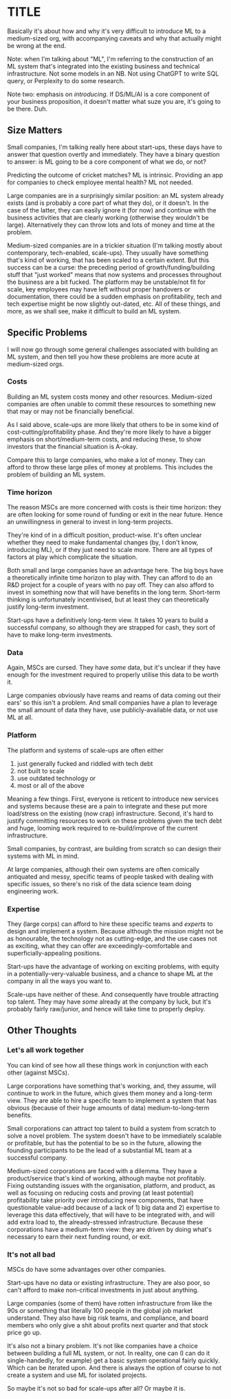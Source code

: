# TITLE

Basically it's about how and why it's very difficult to introduce ML to a medium-sized org,
with accompanying caveats and why that actually might be wrong at the end.

Note: when I'm talking about "ML",
I'm referring to the construction of an ML system that's integrated into the existing
business and technical infrastructure. Not some models in an NB. Not using ChatGPT to
write SQL query, or Perplexity to do some research.

Note two: emphasis on _introducing_. If DS/ML/AI is a core component of your business proposition,
it doesn't matter what suze you are, it's going to be there. Duh.

## Size Matters

Small companies, I'm talking really here about start-ups, these days have to answer that question overtly
and immediately. They have a binary question to answer:
is ML going to be a core component of what we do, or not?

Predicting the outcome of cricket matches? ML is intrinsic.
Providing an app for companies to check employee mental health? ML not needed.

Large companies are in a surprisingly similar position: an ML system already exists
(and is probably a core part of what they do), or it doesn't. In the case of
the latter, they can easily ignore it (for now) and continue with the business
activities that are clearly working (otherwise they wouldn't be large).
Alternatively they can throw lots and lots of money and time at the problem.

Medium-sized companies are in a trickier situation (I'm talking mostly about
contemporary, tech-enabled, scale-ups). They usually have something that's kind of
working, that has been scaled to a certain extent. But this success can be a curse:
the preceding period of growth/funding/building stuff that "just worked" means that
now systems and processes throughout the business are a bit fucked. The platform may
be unstable/not fit for scale, key employees may have left without proper handovers
or documentation, there could be a sudden emphasis on profitability, tech and 
tech expertise might be now slightly out-dated, etc. All of these things, and more,
as we shall see, make it difficult to build an ML system.

## Specific Problems

I will now go through some general challenges associated with building an ML system,
and then tell you how these problems are more acute at medium-sized orgs.

### Costs

Building an ML system costs money and other resources. Medium-sized companies
are often unable to commit these resources to something new that may or may not
be financially beneficial.

As I said above, scale-ups are more likely that others to be in some kind of
cost-cutting/profitability phase. And they're more likely to have a bigger emphasis
on short/medium-term costs, and reducing these, to show investors that
the financial situation is A-okay.

Compare this to large companies, who make a lot of money. They can afford to throw
these large piles of money at problems. This includes the problem of building an ML system.

### Time horizon

The reason MSCs are more concerned with costs is their time horizon: they are often looking for some
round of funding or exit in the near future. Hence an unwillingness in general to invest in
long-term projects.

They're kind of in a difficult position, product-wise. It's often unclear whether they need to make
fundamental changes (by, I don't know, introducing ML), or if they just need to scale more.
There are all types of factors at play which complicate the situation.

Both small and large companies have an advantage here. The big boys have a theoretically infinite time
horizon to play with. They can afford to do an R&D project for a couple of years with no pay off. They 
can also afford to invest in something now that will have benefits in the long term. Short-term
thinking is unfortunately incentivised, but at least they can theoretically justify long-term investment.

Start-ups have a definitively long-term view. It takes 10 years to build a successful company, so although
they are strapped for cash, they sort of have to make long-term investments.

### Data

Again, MSCs are cursed. They have _some_ data, but it's unclear if they have enough for the investment required
to properly utilise this data to be worth it. 

Large companies obviously have reams and reams of data coming out their ears' so this isn't a problem.
And small companies have a plan to leverage the small amount of data they have, use publicly-available
data, or not use ML at all.

### Platform

The platform and systems of scale-ups are often either

1) just generally fucked and riddled with tech debt
2) not built to scale
3) use outdated technology
or 
4) most or all of the above

Meaning a few things. First, everyone is reticent to introduce new services and systems because
these are a pain to integrate and these put more load/stress on the existing (now crap) infrastructure. Second,
it's hard to justify committing resources to work on these problems given the tech debt and huge,
looming work required to re-build/improve of the current infrastructure. 

Small companies, by contrast, are building from scratch so can design their systems with ML in mind.

At large companies, although their own systems are often comically antiquated and messy, specific teams
of people tasked with dealing with specific issues, so there's no risk of the data science team doing engineering
work.

### Expertise

They (large corps) can afford to hire these specific teams and *experts* to design and implement a system.
Because although the mission might not be as honourable, the technology not as cutting-edge, and the
use cases not as exciting, what they can offer are exceedingly-comfortable and superficially-appealing
positions.

Start-ups have the advantage of working on exciting problems, with equity in a potentially-very-valuable
business, and a chance to shape ML at the company in all the ways you want to.

Scale-ups have neither of these. And consequently have trouble attracting top talent. They may have _some_
already at the company by luck, but it's probably fairly raw/junior, and hence will take time to properly deploy.

## Other Thoughts

### Let's all work together

You can kind of see how all these things work in conjunction with each other (against MSCs).

Large corporations have something that's working, and, they assume, will continue to work in the future,
which gives them money and a long-term view.
They are able to hire a specific team to implement a system that has obvious (because of their
huge amounts of data) medium-to-long-term benefits.

Small corporations can attract top talent to build a system from scratch to solve a novel problem.
The system doesn't have to be immediately scalable or profitable, but has the potential to be
so in the future, allowing the founding participants to be the lead of a substantial ML team
at a successful company.

Medium-sized corporations are faced with a dilemma. They have a product/service that's kind of working,
although maybe not profitably. 
Fixing outstanding issues with the organisation, platform, and product, as well as focusing on
reducing costs and proving (at least potential) profitability take priority over introducing new
components, that have questionable value-add because of a lack of 1) big data and 2) expertise to leverage 
this data effectively, that will have to be integrated with, and will add extra load to, the already-stressed infrastructure.
Because these corporations have a medium-term view: they are driven by doing what's necessary to
earn their next funding round, or exit.

### It's not all bad

MSCs do have some advantages over other companies.

Start-ups have no data or existing infrastructure. They are also poor, so can't afford to make
non-critical investments in just about anything.

Large companies (some of them) have rotten infrastructure from like the 90s or something that
literally 100 people in the global job market understand. They also have
big risk teams, and compliance, and board members who only give a shit about profits next quarter and that
stock price go up.

It's also not a binary problem. It's not like companies have a choice between building a full ML system, or
not. In reality, one can (I can do it single-handedly, for example) get a basic system operational fairly 
quickly. Which can be iterated upon. And there is always the option of course to not create a system and
use ML for isolated projects.

So maybe it's not so bad for scale-ups after all? Or maybe it is.
